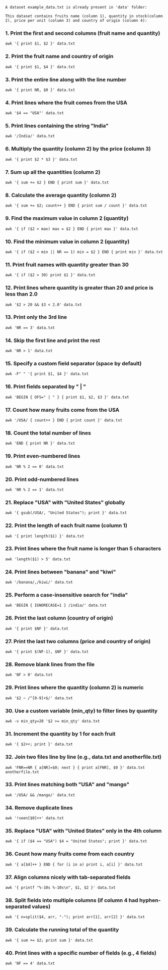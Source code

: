 
    A dataset example_data.txt is already present in 'data' folder:

    This dataset contains fruits name (column 1), quantity in stock(column 2), price per unit (column 3) and country of origin (column 4):


### 1. Print the first and second columns (fruit name and quantity)
    awk '{ print $1, $2 }' data.txt

### 2. Print the fruit name and country of origin
    awk '{ print $1, $4 }' data.txt

### 3. Print the entire line along with the line number
    awk '{ print NR, $0 }' data.txt

### 4. Print lines where the fruit comes from the USA
    awk '$4 == "USA"' data.txt

### 5. Print lines containing the string "India"
    awk '/India/' data.txt

### 6. Multiply the quantity (column 2) by the price (column 3)
    awk '{ print $2 * $3 }' data.txt

### 7. Sum up all the quantities (column 2)
    awk '{ sum += $2 } END { print sum }' data.txt

### 8. Calculate the average quantity (column 2)
    awk '{ sum += $2; count++ } END { print sum / count }' data.txt

### 9. Find the maximum value in column 2 (quantity)
    awk '{ if ($2 > max) max = $2 } END { print max }' data.txt

### 10. Find the minimum value in column 2 (quantity)
    awk '{ if ($2 < min || NR == 1) min = $2 } END { print min }' data.txt

### 11. Print fruit names with quantity greater than 30
    awk '{ if ($2 > 30) print $1 }' data.txt

### 12. Print lines where quantity is greater than 20 and price is less than 2.0
    awk '$2 > 20 && $3 < 2.0' data.txt

### 13. Print only the 3rd line
    awk 'NR == 3' data.txt

### 14. Skip the first line and print the rest
    awk 'NR > 1' data.txt

### 15. Specify a custom field separator (space by default)
    awk -F" " '{ print $1, $4 }' data.txt

### 16. Print fields separated by " | "
    awk 'BEGIN { OFS=" | " } { print $1, $2, $3 }' data.txt

### 17. Count how many fruits come from the USA
    awk '/USA/ { count++ } END { print count }' data.txt

### 18. Count the total number of lines
    awk 'END { print NR }' data.txt

### 19. Print even-numbered lines
    awk 'NR % 2 == 0' data.txt

### 20. Print odd-numbered lines
    awk 'NR % 2 == 1' data.txt

### 21. Replace "USA" with "United States" globally
    awk '{ gsub(/USA/, "United States"); print }' data.txt

### 22. Print the length of each fruit name (column 1)
    awk '{ print length($1) }' data.txt

### 23. Print lines where the fruit name is longer than 5 characters
    awk 'length($1) > 5' data.txt

### 24. Print lines between "banana" and "kiwi"
    awk '/banana/,/kiwi/' data.txt

### 25. Perform a case-insensitive search for "india"
    awk 'BEGIN { IGNORECASE=1 } /india/' data.txt

### 26. Print the last column (country of origin)
    awk '{ print $NF }' data.txt

### 27. Print the last two columns (price and country of origin)
    awk '{ print $(NF-1), $NF }' data.txt

### 28. Remove blank lines from the file
    awk 'NF > 0' data.txt

### 29. Print lines where the quantity (column 2) is numeric
    awk '$2 ~ /^[0-9]+$/' data.txt

### 30. Use a custom variable (min_qty) to filter lines by quantity
    awk -v min_qty=20 '$2 >= min_qty' data.txt

### 31. Increment the quantity by 1 for each fruit
    awk '{ $2++; print }' data.txt

### 32. Join two files line by line (e.g., data.txt and anotherfile.txt)
    awk 'FNR==NR { a[NR]=$0; next } { print a[FNR], $0 }' data.txt anotherfile.txt

### 33. Print lines matching both "USA" and "mango"
    awk '/USA/ && /mango/' data.txt

### 34. Remove duplicate lines
    awk '!seen[$0]++' data.txt

### 35. Replace "USA" with "United States" only in the 4th column
    awk '{ if ($4 == "USA") $4 = "United States"; print }' data.txt

### 36. Count how many fruits come from each country
    awk '{ a[$4]++ } END { for (i in a) print i, a[i] }' data.txt

### 37. Align columns nicely with tab-separated fields
    awk '{ printf "%-10s %-10s\n", $1, $2 }' data.txt

### 38. Split fields into multiple columns (if column 4 had hyphen-separated values)
    awk '{ n=split($4, arr, "-"); print arr[1], arr[2] }' data.txt

### 39. Calculate the running total of the quantity
    awk '{ sum += $2; print sum }' data.txt

### 40. Print lines with a specific number of fields (e.g., 4 fields)
    awk 'NF == 4' data.txt


